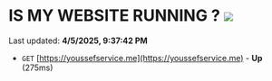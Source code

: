 # IS MY WEBSITE RUNNING ? [![](https://img.shields.io/static/v1?label=Sponsor&message=%E2%9D%A4&logo=GitHub&color=%23fe8e86)](https://github.com/sponsors/Youssef-Lehmam)

Last updated: **4/5/2025, 9:37:42 PM**

- `GET` [https://youssefservice.me](https://youssefservice.me) - **Up** (275ms)
